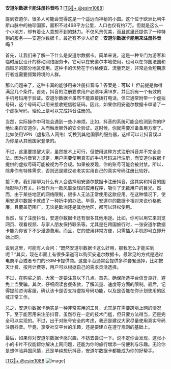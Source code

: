 **安道尔数据卡能注册抖音吗？**[[TG💪+ @esim1088](https://t.me/s/esim1088)]

提到安道尔，很多人可能会觉得这是一个遥远而神秘的小国。这个位于欧洲比利牛斯山脉中的袖珍国家，面积不过468平方公里，人口也仅有约7万。但就是这么一个小地方，却有着让人意想不到的魅力。不仅风景优美，而且这里还提供了一种特别的服务——安道尔数据卡。最近有不少人好奇：**安道尔数据卡能用来注册抖音吗？**

首先，让我们来了解一下什么是安道尔数据卡。简单来说，这是一种专门为游客和临时居民设计的移动网络服务卡。它可以在安道尔本地使用，也可以在邻国法国和西班牙的部分地区使用。这种卡的优势在于价格便宜、流量充足，非常适合短期旅行者或需要频繁跨境的人群。

那么问题来了，这种卡真的能够用来注册抖音吗？答案是：**可以！** 但前提是你得满足几个条件。首先，抖音的注册要求用户必须年满18岁，并且拥有一个有效的手机号码用于验证。安道尔数据卡虽然不能直接拨打电话，但它通常附带一个虚拟号码，这个号码可以用来接收短信验证码。因此，如果你用安道尔数据卡申请了一个虚拟号码，理论上是可以完成抖音注册的。

当然，实际操作中可能会遇到一些小麻烦。比如，抖音的系统可能会检测到你的IP地址来自安道尔，从而触发额外的安全验证。这时候，你就需要准备备用方案了。比如使用VPN（虚拟私人网络）切换到其他国家的服务器，这样可以让抖音误以为你是从其他国家登录的。

不过，这里要提醒大家，虽然技术上可行，但使用这种方式注册抖音并不完全合法。因为抖音官方规定，用户需要使用真实的手机号码进行注册，而安道尔数据卡提供的虚拟号码可能被视为不合规。如果被发现，你的账号可能会被封禁。所以，除非你有特殊需求，否则还是建议老老实实用自己的真实号码注册比较好。

接下来，我们聊聊为什么有人会选择用安道尔数据卡注册抖音。这其实和抖音的国际影响力有关。抖音作为一款风靡全球的应用程序，吸引了无数用户的目光。然而，由于某些地区的网络限制，很多人无法正常使用这款应用。在这种情况下，使用安道尔数据卡就成了一种折中的办法。毕竟，安道尔的数据卡相对来说价格低廉，且覆盖范围广，无论是欧洲还是其他地区，都可以轻松使用。

当然，除了注册抖音，安道尔数据卡还有很多其他用途。比如，你可以用它来浏览网页、观看视频、与家人朋友保持联系等。尤其是在跨国旅行时，一张安道尔数据卡能为你省下不少漫游费用。而且，它的使用非常方便，只需插入手机即可立即开始上网。

说到这里，可能有人会问：“既然安道尔数据卡这么好用，那我怎么才能买到呢？”其实，现在市面上有很多渠道可以购买安道尔数据卡。最常见的方式是通过电商平台或者专门的ESIM卡提供商。这些平台通常会提供多种套餐选择，比如按天计费、按月计费等，用户可以根据自己的需求灵活选择。

不过，在购买之前，大家一定要注意以下几点。首先，确保所选平台信誉良好，避免上当受骗。其次，仔细阅读套餐条款，了解流量、速度等方面的限制。最后，记得提前咨询客服，确认该卡是否支持虚拟号码功能，以及是否能在你计划使用的区域正常工作。

总之，安道尔数据卡确实是一种非常实用的工具，尤其是在需要跨境上网的情况下。至于能否用来注册抖音，虽然存在一定的技术门槛，但只要方法得当，还是完全可以实现的。不过，出于对账号安全的考虑，我还是建议大家尽量使用真实号码注册抖音。毕竟，享受社交平台的乐趣，还是要建立在遵守规则的基础上。

最后，如果你对安道尔数据卡感兴趣，不妨去尝试一下。说不定你会发现，这张小小的卡片不仅能帮你解决上网问题，还能为你的旅行增添一份便利与乐趣。无论你是想体验异国风情，还是单纯想玩抖音，安道尔数据卡都能成为你的好帮手。

[[TG💪+ @esim1088](https://t.me/s/esim1088) ![Image](https://i.postimg.cc/4NQfJmqS/Snipaste-2025-05-13-00-14-12.png)]